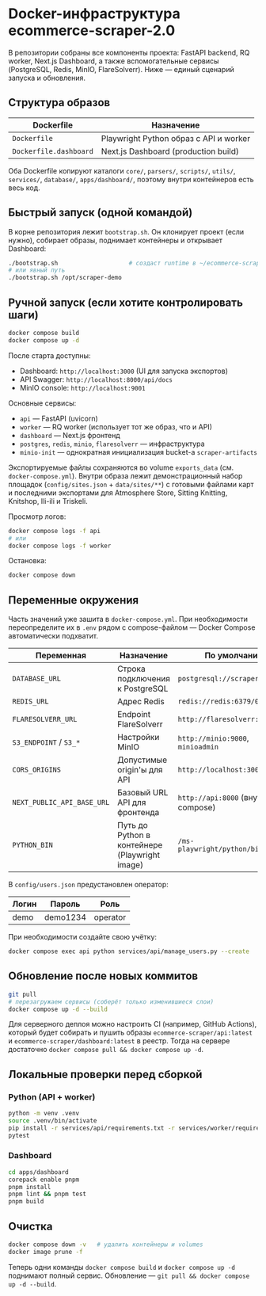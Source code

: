 # Docker-инфраструктура ecommerce-scraper-2.0

В репозитории собраны все компоненты проекта: FastAPI backend, RQ worker, Next.js Dashboard, а также вспомогательные сервисы (PostgreSQL, Redis, MinIO, FlareSolverr). Ниже — единый сценарий запуска и обновления.

## Структура образов

| Dockerfile               | Назначение                              |
|--------------------------|-----------------------------------------|
| `Dockerfile`             | Playwright Python образ с API и worker  |
| `Dockerfile.dashboard`   | Next.js Dashboard (production build)    |

Оба Dockerfile копируют каталоги `core/`, `parsers/`, `scripts/`, `utils/`, `services/`, `database/`, `apps/dashboard/`, поэтому внутри контейнеров есть весь код.

## Быстрый запуск (одной командой)

В корне репозитория лежит `bootstrap.sh`. Он клонирует проект (если нужно), собирает образы, поднимает контейнеры и открывает Dashboard:

```bash
./bootstrap.sh                    # создаст runtime в ~/ecommerce-scraper-runtime
# или явный путь
./bootstrap.sh /opt/scraper-demo
```

## Ручной запуск (если хотите контролировать шаги)

```bash
docker compose build
docker compose up -d
```

После старта доступны:

- Dashboard: `http://localhost:3000` (UI для запуска экспортов)
- API Swagger: `http://localhost:8000/api/docs`
- MinIO console: `http://localhost:9001`

Основные сервисы:

- `api` — FastAPI (uvicorn)
- `worker` — RQ worker (использует тот же образ, что и API)
- `dashboard` — Next.js фронтенд
- `postgres`, `redis`, `minio`, `flaresolverr` — инфраструктура
- `minio-init` — однократная инициализация bucket-а `scraper-artifacts`

Экспортируемые файлы сохраняются во volume `exports_data` (см. `docker-compose.yml`).
Внутри образа лежит демонстрационный набор площадок (`config/sites.json` + `data/sites/**`) с готовыми файлами карт и последними экспортами для Atmosphere Store, Sitting Knitting, Knitshop, Ili-ili и Triskeli.

Просмотр логов:

```bash
docker compose logs -f api
# или
docker compose logs -f worker
```

Остановка:

```bash
docker compose down
```

## Переменные окружения

Часть значений уже зашита в `docker-compose.yml`. При необходимости переопределите их в `.env` рядом с compose-файлом — Docker Compose автоматически подхватит.

| Переменная      | Назначение                                    | По умолчанию                     |
|-----------------|------------------------------------------------|----------------------------------|
| `DATABASE_URL`  | Строка подключения к PostgreSQL               | `postgresql://scraper:...`       |
| `REDIS_URL`     | Адрес Redis                                   | `redis://redis:6379/0`           |
| `FLARESOLVERR_URL` | Endpoint FlareSolverr                      | `http://flaresolverr:8191`       |
| `S3_ENDPOINT` / `S3_*` | Настройки MinIO                         | `http://minio:9000`, `minioadmin`|
| `CORS_ORIGINS`  | Допустимые origin'ы для API                   | `http://localhost:3000,...`      |
| `NEXT_PUBLIC_API_BASE_URL` | Базовый URL API для фронтенда       | `http://api:8000` (внутри compose)|
| `PYTHON_BIN`    | Путь до Python в контейнере (Playwright image) | `/ms-playwright/python/bin/python`|

В `config/users.json` предустановлен оператор:

| Логин | Пароль   | Роль     |
|-------|----------|----------|
| demo  | demo1234 | operator |

При необходимости создайте свою учётку:

```bash
docker compose exec api python services/api/manage_users.py --create
```

## Обновление после новых коммитов

```bash
git pull
# перезагружаем сервисы (соберёт только изменившиеся слои)
docker compose up -d --build
```

Для серверного деплоя можно настроить CI (например, GitHub Actions), который будет собирать и пушить образы `ecommerce-scraper/api:latest` и `ecommerce-scraper/dashboard:latest` в реестр. Тогда на сервере достаточно `docker compose pull && docker compose up -d`.

## Локальные проверки перед сборкой

### Python (API + worker)

```bash
python -m venv .venv
source .venv/bin/activate
pip install -r services/api/requirements.txt -r services/worker/requirements.txt
pytest
```

### Dashboard

```bash
cd apps/dashboard
corepack enable pnpm
pnpm install
pnpm lint && pnpm test
pnpm build
```

## Очистка

```bash
docker compose down -v   # удалить контейнеры и volumes
docker image prune -f
```

Теперь одни команды `docker compose build` и `docker compose up -d` поднимают полный сервис. Обновление — `git pull && docker compose up -d --build`.
